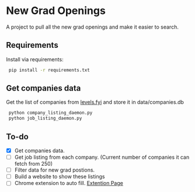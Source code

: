 # New Grad Openings
A project to pull all the new grad openings and make it easier to search. 

## Requirements
Install via requirements:
```bash
 pip install -r requirements.txt
```

## Get companies data
Get the list of companies from [levels.fyi](www.levels.fyi/) and store it in data/companies.db 
```bash
 python company_listing_daemon.py
 python job_listing_daemon.py
```

## To-do 
* [x] Get companies data.
* [ ] Get job listing from each company. (Current number of companies it can fetch from 250)
* [ ] Filter data for new grad postions.
* [ ] Build a website to show these listings
* [ ] Chrome extension to auto fill. [Extention Page](chrome_extention/)
